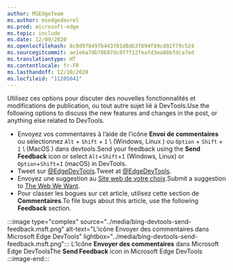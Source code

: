 ```yaml
---
author: MSEdgeTeam
ms.author: msedgedevrel
ms.prod: microsoft-edge
ms.topic: include
ms.date: 12/09/2020
ms.openlocfilehash: 8c0d978497b443701d8db3f694f89cd92f79c524
ms.sourcegitcommit: ae1e6a7db70b97dc0f7f12feafd3ea88bfdca7ed
ms.translationtype: HT
ms.contentlocale: fr-FR
ms.lasthandoff: 12/10/2020
ms.locfileid: "11205641"
---
```

<span data-ttu-id="abdd7-101">Utilisez ces options pour discuter des nouvelles fonctionnalités et modifications de publication, ou tout autre sujet lié à DevTools.</span><span class="sxs-lookup"><span data-stu-id="abdd7-101">Use the following options to discuss the new features and changes in the post, or anything else related to DevTools.</span></span>  

*   <span data-ttu-id="abdd7-102">Envoyez vos commentaires à l’aide de l’icône **Envoi de commentaires** ou sélectionnez `Alt` + `Shift` + `I` \ (Windows, Linux \) ou `Option` + `Shift` + `I` \ (MacOS \) dans devtools.</span><span class="sxs-lookup"><span data-stu-id="abdd7-102">Send your feedback using the **Send Feedback** icon or select `Alt`+`Shift`+`I` \(Windows, Linux\) or `Option`+`Shift`+`I` \(macOS\) in DevTools.</span></span>  
*   <span data-ttu-id="abdd7-103">Tweet sur [@EdgeDevTools][PostTweetEdgeDevTools].</span><span class="sxs-lookup"><span data-stu-id="abdd7-103">Tweet at [@EdgeDevTools][PostTweetEdgeDevTools].</span></span>  
*   <span data-ttu-id="abdd7-104">Envoyez une suggestion au [Site web de votre choix][TheWebWeWant].</span><span class="sxs-lookup"><span data-stu-id="abdd7-104">Submit a suggestion to [The Web We Want][TheWebWeWant].</span></span>  
*   <span data-ttu-id="abdd7-105">Pour classer les bogues sur cet article, utilisez cette section de **Commentaires**.</span><span class="sxs-lookup"><span data-stu-id="abdd7-105">To file bugs about this article, use the following **Feedback** section.</span></span>  

:::image type="complex" source="../media/bing-devtools-send-feedback.msft.png" alt-text="L’icône Envoyer des commentaires dans Microsoft Edge DevTools" lightbox="../media/bing-devtools-send-feedback.msft.png":::
   <span data-ttu-id="abdd7-107">L’Icône **Envoyer des commentaires** dans Microsoft Edge DevTools</span><span class="sxs-lookup"><span data-stu-id="abdd7-107">The **Send Feedback** icon in Microsoft Edge DevTools</span></span>  
:::image-end:::  

<!-- links -->  

[PostTweetEdgeDevTools]: https://twitter.com/intent/tweet?text=@EdgeDevTools "@EdgeDevTools | Publier un tweet"  

[EdgeDevToolsTwitterAccount]: https://twitter.com/EdgeDevTools "@EdgeDevTools compte Twitter"  

[GitHubMicrosoftDocsEdgeDeveloperNewIssue]: https://github.com/MicrosoftDocs/edge-developer/issues/new?title=[DevTools%20Docs%20Feedback] "Nouveau problème - MicrosoftDocs/Edge-développeur-GitHub"  

[TheWebWeWant]: https://webwewant.fyi "Le site Web de votre choix"  
